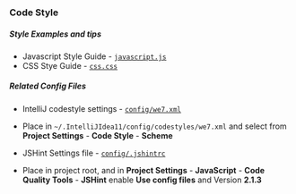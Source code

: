 ### Code Style ###

##### Style Examples and tips #####
* Javascript Style Guide - [`javascript.js`](javascript.js)
* CSS Stye Guide - [`css.css`](css.css)

##### Related Config Files #####

* IntelliJ codestyle settings - [`config/we7.xml`](/config/we7.xml)
 * Place in `~/.IntelliJIdea11/config/codestyles/we7.xml` and select from **Project Settings** - **Code Style** - **Scheme**

* JSHint Settings file - [`config/.jshintrc`](/config/.jshintrc)
 * Place in project root, and in **Project Settings** - **JavaScript** - **Code Quality Tools** - **JSHint** enable **Use config files** and Version **2.1.3**